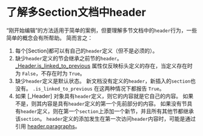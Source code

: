 # 了解多Section文档中header

[_Header.is_linked_to_previous]: ../api/section_header.md#is_linked_to_previous
[header.paragraphs]: ../api/section_header.md#paragraphs

“刚开始编辑”的方法适用于简单的案例，但要理解多节文档中的`header`行为，一些简单的概念会有所帮助。 简而言之：

1. 每个[Section]都可以有自己的`header`定义（但不是必须的）。
2. 缺少`header`定义的节会继承之前节的`header`。 [_Header.is_linked_to_previous] 属性仅反映标头定义的存在，当定义存在时为 `False`，不存在时为 `True`。
3. 缺少`header`定义是默认状态。 新文档没有定义的`header`，新插入的`section`也没有。 `.is_linked_to_previous` 在这两种情况下都报告 `True`。
4. 如果 [_Header] 对象具有`header`定义，则它的内容就是它自己的内容。 如果不是，则其内容是具有`header`定义的第一个先前部分的内容。 如果没有节具有`header`定义，则在第一个`section`上添加一个新节，并且所有其他节都继承该`section`。 `header`定义的添加发生在第一次访问`header`内容时，可能是通过引用 [header.paragraphs]。
